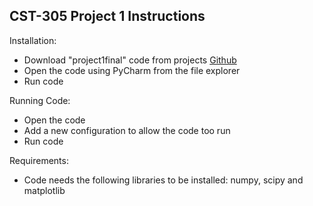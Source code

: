 ## CST-305 Project 1 Instructions ## 

Installation:

- Download "project1final" code from projects [Github](https://github.com/Nixirn/CST-305-Proj.1) 
- Open the code using PyCharm from the file explorer 
- Run code

Running Code:

- Open the code
- Add a new configuration to allow the code too run 
- Run code

Requirements: 

- Code needs the following libraries to be installed: numpy, scipy and matplotlib
